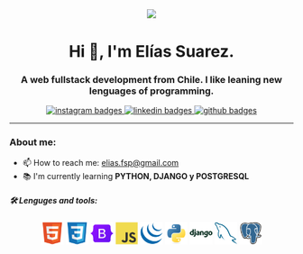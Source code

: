 <div id="header" align="center">
    <img src="https://media.giphy.com/media/qEqiI3Oq7vBkoE236M/giphy.gif" width="200"/>
    <h1 align="center">Hi 👋, I'm Elías Suarez.</h1>
    <h3 align="center">A web fullstack development from Chile. I like leaning new lenguages of programming.</h3>
</div>

<div id="badges" align="center">
    <a href="https://www.instagram.com/elias_wildtrail_/">
        <img src="https://img.shields.io/badge/elias__wildtrail__-IG-red" alt="instagram badges">
    </a>
    <a href="https://www.linkedin.com/in/el%C3%ADassuarezp/">
        <img src="https://img.shields.io/badge/El%C3%ADas%20Suarez-LDIN-blue" alt="linkedin badges">
    </a>
     <a href="https://github.com/EliasSuaP">
        <img src="https://img.shields.io/badge/El%C3%ADasSuaP-GHUB-important" alt="github badges">
    </a>
</div>

---

### About me:

- 📫 How to reach me: elias.fsp@gmail.com
- 📚 I'm currently learning **PYTHON, DJANGO y POSTGRESQL**

##### 🛠 Lenguges and tools:
<div align="center">
    <img src="https://github.com/devicons/devicon/blob/master/icons/html5/html5-original.svg" alt="html5" width="40" height="40">
    <img src="https://github.com/devicons/devicon/blob/master/icons/css3/css3-original.svg" alt="css3" width="40" height="40">
    <img src="https://github.com/devicons/devicon/blob/master/icons/bootstrap/bootstrap-original.svg" alt="boostrap" width="40" height="40"> 
    <img src="https://github.com/devicons/devicon/blob/master/icons/javascript/javascript-original.svg" alt="javascript" width="40" height="40">
    <img src="https://github.com/devicons/devicon/blob/master/icons/jquery/jquery-original.svg" alt="jquery" width="40" height="40">
    <img src="https://github.com/devicons/devicon/blob/master/icons/python/python-original.svg" alt="python" width="40" height="40">
    <img src="https://github.com/devicons/devicon/blob/master/icons/django/django-plain-wordmark.svg" alt="django" width="40" height="40">
    <img src="https://github.com/devicons/devicon/blob/master/icons/mysql/mysql-original.svg" alt="mysql" width="40" height="40">
    <img src="https://github.com/devicons/devicon/blob/master/icons/postgresql/postgresql-original.svg" alt="postgresql" width="40" height="40">
</div>
<!--
https://eliassuap.github.io/Consumo-API-digimon/#
https://eliassuap.github.io/Clon-de-pagina/
https://eliassuap.github.io/Calculadora/
**EliasSuaP/EliasSuaP** is a ✨ _special_ ✨ repository because its `README.md` (this file) appears on your GitHub profile.

Here are some ideas to get you started:

- 🔭 I’m currently working on ...
- 🌱 I’m currently learning ...
- 👯 I’m looking to collaborate on ...
- 🤔 I’m looking for help with ...
- 💬 Ask me about ...
- 📫 How to reach me: ...
- 😄 Pronouns: ...
- ⚡ Fun fact: ...
-->
